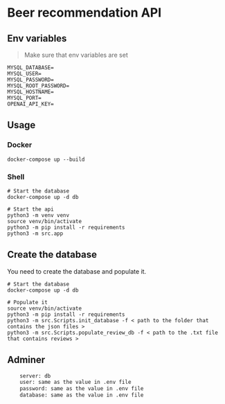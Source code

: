 # Beer recommendation API

## Env variables

> Make sure that env variables are set

```text
MYSQL_DATABASE=
MYSQL_USER=
MYSQL_PASSWORD=
MYSQL_ROOT_PASSWORD=
MYSQL_HOSTNAME=
MYSQL_PORT=
OPENAI_API_KEY=
```

## Usage

### Docker

```shell
docker-compose up --build
```

### Shell

```shell
# Start the database
docker-compose up -d db

# Start the api
python3 -m venv venv
source venv/bin/activate
python3 -m pip install -r requirements
python3 -m src.app
```

## Create the database

You need to create the database and populate it.

```shell
# Start the database
docker-compose up -d db

# Populate it
source venv/bin/activate
python3 -m pip install -r requirements
python3 -m src.Scripts.init_database -f < path to the folder that contains the json files >
python3 -m src.Scripts.populate_review_db -f < path to the .txt file that contains reviews >
```

## Adminer

```txt
    server: db
    user: same as the value in .env file
    password: same as the value in .env file
    database: same as the value in .env file
```
